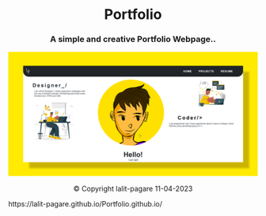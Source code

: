 <h1 align="center">Portfolio</h1>
<h3 align="center">A simple and creative Portfolio Webpage..</h3>
<img src="background.png">
<p align="center">&copy; Copyright lalit-pagare 11-04-2023</p>
https://lalit-pagare.github.io/Portfolio.github.io/
